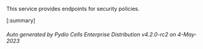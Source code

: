 






This service provides endpoints for security policies.

[:summary]

###### Auto generated by Pydio Cells Enterprise Distribution v4.2.0-rc2 on 4-May-2023
